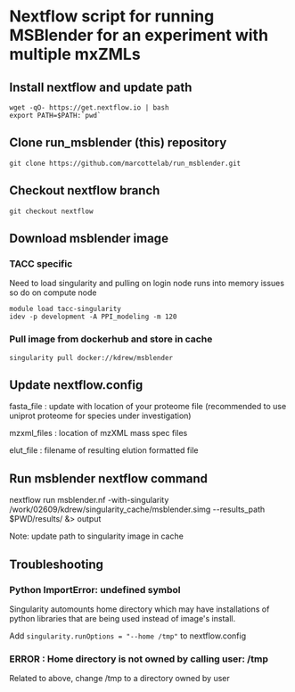 # Nextflow script for running MSBlender for an experiment with multiple mxZMLs

## Install nextflow and update path
```
wget -qO- https://get.nextflow.io | bash
export PATH=$PATH:`pwd`
```

## Clone run_msblender (this) repository
```
git clone https://github.com/marcottelab/run_msblender.git
```

## Checkout nextflow branch
```
git checkout nextflow
```

## Download msblender image
### TACC specific

Need to load singularity and pulling on login node runs into memory issues so do on compute node

```
module load tacc-singularity
idev -p development -A PPI_modeling -m 120
```

### Pull image from dockerhub and store in cache
```
singularity pull docker://kdrew/msblender
```

## Update nextflow.config

fasta_file : update with location of your proteome file (recommended to use uniprot proteome for species under investigation)

mzxml_files : location of mzXML mass spec files

elut_file : filename of resulting elution formatted file

## Run msblender nextflow command
nextflow run msblender.nf -with-singularity /work/02609/kdrew/singularity_cache/msblender.simg --results_path $PWD/results/ &> output

Note: update path to singularity image in cache


## Troubleshooting

### Python ImportError: undefined symbol 
Singularity automounts home directory which may have installations of python libraries that are being used instead of image's install. 

Add ```singularity.runOptions = "--home /tmp"``` to nextflow.config

### ERROR  : Home directory is not owned by calling user: /tmp
Related to above, change /tmp to a directory owned by user


